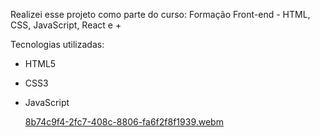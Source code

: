 Realizei esse projeto como parte do curso: Formação Front-end - HTML, CSS, JavaScript, React e +

Tecnologias utilizadas:
- HTML5
- CSS3
- JavaScript

  [8b74c9f4-2fc7-408c-8806-fa6f2f8f1939.webm](https://github.com/user-attachments/assets/5b768a19-01de-4014-b251-4ad5bffd3717)
